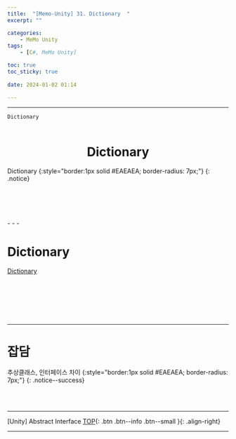 ```yaml
---
title:  "[Memo-Unity] 31. Dictionary  "
excerpt: ""

categories:
    - MeMo Unity
tags:
    - [C#, MeMo Unity]

toc: true
toc_sticky: true
 
date: 2024-01-02 01:14

---
```

- - -

`Dictionary`
<BR><BR>

<center><H1>  Dictionary  </H1></center>
Dictionary
{:style="border:1px solid #EAEAEA; border-radius: 7px;"}
{: .notice} 
<br><br><br><br><br><br>
- - - 


# Dictionary
[Dictionary](https://iden351.tistory.com/55)

<br><br><br><br><br>
- - - 

# 잡담
추상클래스, 인터페이스 차이 
{:style="border:1px solid #EAEAEA; border-radius: 7px;"}
{: .notice--success}  

<br><br>
- - - 

[Unity] Abstract Interface
[TOP](#){: .btn .btn--info .btn--small }{: .align-right}
<br>
- - -
